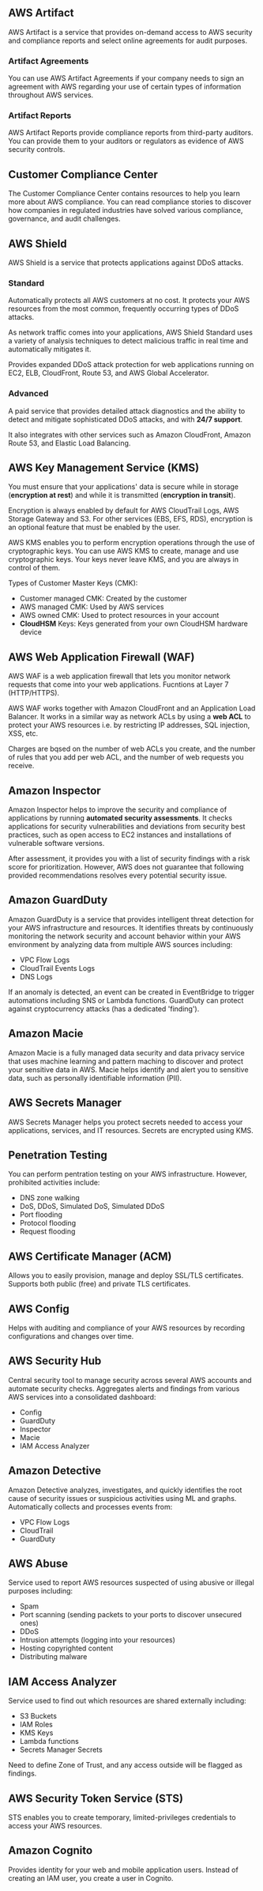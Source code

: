 ## AWS Artifact

AWS Artifact is a service that provides on-demand access to AWS security and compliance reports and select online agreements for audit purposes.

### Artifact Agreements

You can use AWS Artifact Agreements if your company needs to sign an agreement with AWS regarding your use of certain types of information throughout AWS services.

### Artifact Reports

AWS Artifact Reports provide compliance reports from third-party auditors. You can provide them to your auditors or regulators as evidence of AWS security controls.

## Customer Compliance Center

The Customer Compliance Center contains resources to help you learn more about AWS compliance. You can read compliance stories to discover how companies in regulated industries have solved various compliance, governance, and audit challenges.

## AWS Shield

AWS Shield is a service that protects applications against DDoS attacks.

### Standard

Automatically protects all AWS customers at no cost. It protects your AWS resources from the most common, frequently occurring types of DDoS attacks.

As network traffic comes into your applications, AWS Shield Standard uses a variety of analysis techniques to detect malicious traffic in real time and automatically mitigates it.

Provides expanded DDoS attack protection for web applications running on EC2, ELB, CloudFront, Route 53, and AWS Global Accelerator.

### Advanced

A paid service that provides detailed attack diagnostics and the ability to detect and mitigate sophisticated DDoS attacks, and with **24/7 support**.

It also integrates with other services such as Amazon CloudFront, Amazon Route 53, and Elastic Load Balancing.

## AWS Key Management Service (KMS)

You must ensure that your applications' data is secure while in storage (**encryption at rest**) and while it is transmitted (**encryption in transit**).

Encryption is always enabled by default for AWS CloudTrail Logs, AWS Storage Gateway and S3. For other services (EBS, EFS, RDS), encryption is an optional feature that must be enabled by the user.

AWS KMS enables you to perform encryption operations through the use of cryptographic keys. You can use AWS KMS to create, manage and use cryptographic keys. Your keys never leave KMS, and you are always in control of them.

Types of Customer Master Keys (CMK):

- Customer managed CMK: Created by the customer
- AWS managed CMK: Used by AWS services
- AWS owned CMK: Used to protect resources in your account
- **CloudHSM** Keys: Keys generated from your own CloudHSM hardware device

## AWS Web Application Firewall (WAF)

AWS WAF is a web application firewall that lets you monitor network requests that come into your web applications. Fucntions at Layer 7 (HTTP/HTTPS).

AWS WAF works together with Amazon CloudFront and an Application Load Balancer. It works in a similar way as network ACLs by using a **web ACL** to protect your AWS resources i.e. by restricting IP addresses, SQL injection, XSS, etc.

Charges are bqsed on the number of web ACLs you create, and the number of rules that you add per web ACL, and the number of web requests you receive.

## Amazon Inspector

Amazon Inspector helps to improve the security and compliance of applications by running **automated security assessments**. It checks applications for security vulnerabilities and deviations from security best practices, such as open access to EC2 instances and installations of vulnerable software versions.

After assessment, it provides you with a list of security findings with a risk score for prioritization. However, AWS does not guarantee that following provided recommendations resolves every potential security issue.

## Amazon GuardDuty

Amazon GuardDuty is a service that provides intelligent threat detection for your AWS infrastructure and resources. It identifies threats by continuously monitoring the network security and account behavior within your AWS environment by analyzing data from multiple AWS sources including:

- VPC Flow Logs
- CloudTrail Events Logs
- DNS Logs

If an anomaly is detected, an event can be created in EventBridge to trigger automations including SNS or Lambda functions. GuardDuty can protect against cryptocurrency attacks (has a dedicated 'finding').

## Amazon Macie

Amazon Macie is a fully managed data security and data privacy service that uses machine learning and pattern maching to discover and protect your sensitive data in AWS. Macie helps identify and alert you to sensitive data, such as personally identifiable information (PII).

## AWS Secrets Manager

AWS Secrets Manager helps you protect secrets needed to access your applications, services, and IT resources. Secrets are encrypted using KMS.

## Penetration Testing

You can perform pentration testing on your AWS infrastructure. However, prohibited activities include:

- DNS zone walking
- DoS, DDoS, Simulated DoS, Simulated DDoS
- Port flooding
- Protocol flooding
- Request flooding

## AWS Certificate Manager (ACM)

Allows you to easily provision, manage and deploy SSL/TLS certificates. Supports both public (free) and private TLS certificates.

## AWS Config

Helps with auditing and compliance of your AWS resources by recording configurations and changes over time.

## AWS Security Hub

Central security tool to manage security across several AWS accounts and automate security checks. Aggregates alerts and findings from various AWS services into a consolidated dashboard:

- Config
- GuardDuty
- Inspector
- Macie
- IAM Access Analyzer

## Amazon Detective

Amazon Detective analyzes, investigates, and quickly identifies the root cause of security issues or suspicious activities using ML and graphs. Automatically collects and processes events from:

- VPC Flow Logs
- CloudTrail
- GuardDuty

## AWS Abuse

Service used to report AWS resources suspected of using abusive or illegal purposes including:

- Spam
- Port scanning (sending packets to your ports to discover unsecured ones)
- DDoS
- Intrusion attempts (logging into your resources)
- Hosting copyrighted content
- Distributing malware

## IAM Access Analyzer

Service used to find out which resources are shared externally including:

- S3 Buckets
- IAM Roles
- KMS Keys
- Lambda functions
- Secrets Manager Secrets

Need to define Zone of Trust, and any access outside will be flagged as findings.

## AWS Security Token Service (STS)

STS enables you to create temporary, limited-privileges credentials to access your AWS resources.

## Amazon Cognito

Provides identity for your web and mobile application users. Instead of creating an IAM user, you create a user in Cognito.

